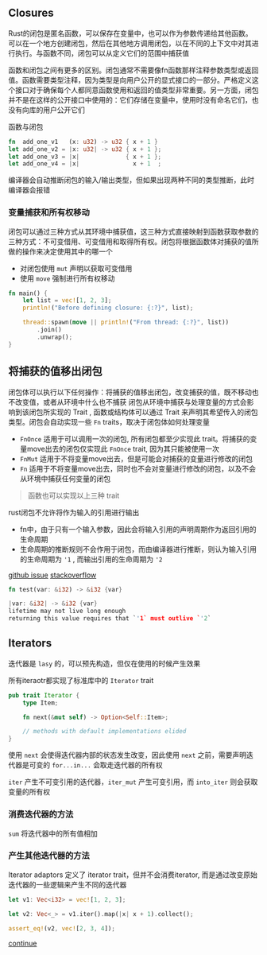 ## Closures

Rust的闭包是匿名函数，可以保存在变量中，也可以作为参数传递给其他函数。可以在一个地方创建闭包，然后在其他地方调用闭包，以在不同的上下文中对其进行执行。与函数不同，闭包可以从定义它们的范围中捕获值

函数和闭包之间有更多的区别。闭包通常不需要像fn函数那样注释参数类型或返回值。函数需要类型注释，因为类型是向用户公开的显式接口的一部分。严格定义这个接口对于确保每个人都同意函数使用和返回的值类型非常重要。另一方面，闭包并不是在这样的公开接口中使用的：它们存储在变量中，使用时没有命名它们，也没有向库的用户公开它们

函数与闭包

```rust
fn  add_one_v1   (x: u32) -> u32 { x + 1 }
let add_one_v2 = |x: u32| -> u32 { x + 1 };
let add_one_v3 = |x|             { x + 1 };
let add_one_v4 = |x|               x + 1  ;
```

编译器会自动推断闭包的输入/输出类型，但如果出现两种不同的类型推断，此时编译器会报错

### 变量捕获和所有权移动

闭包可以通过三种方式从其环境中捕获值，这三种方式直接映射到函数获取参数的三种方式：不可变借用、可变借用和取得所有权。闭包将根据函数体对捕获的值所做的操作来决定使用其中的哪一个
- 对闭包使用 `mut` 声明以获取可变借用
- 使用 `move` 强制进行所有权移动


```rust
fn main() {
    let list = vec![1, 2, 3];
    println!("Before defining closure: {:?}", list);

    thread::spawn(move || println!("From thread: {:?}", list))
        .join()
        .unwrap();
}
```

## 将捕获的值移出闭包

闭包体可以执行以下任何操作：将捕获的值移出闭包，改变捕获的值，既不移动也不改变值，或者从环境中什么也不捕获
闭包从环境中捕获与处理变量的方式会影响到该闭包所实现的 Trait , 函数或结构体可以通过 Trait 来声明其希望传入的闭包类型。闭包会自动实现一些 `Fn` traits，取决于闭包体如何处理变量
- `FnOnce` 适用于可以调用一次的闭包, 所有闭包都至少实现此 trait。将捕获的变量move出去的闭包仅实现此 `FnOnce` trait, 因为其只能被使用一次
- `FnMut` 适用于不将变量move出去，但是可能会对捕获的变量进行修改的闭包
- `Fn` 适用于不将变量move出去，同时也不会对变量进行修改的闭包，以及不会从环境中捕获任何变量的闭包

> 函数也可以实现以上三种 trait 


rust闭包不允许将作为输入的引用进行输出
- fn中，由于只有一个输入参数，因此会将输入引用的声明周期作为返回引用的生命周期
- 生命周期的推断规则不会作用于闭包，而由编译器进行推断，则认为输入引用的生命周期为 `'1` , 而输出引用的生命周期为 `'2`

[github issue](https://github.com/rust-lang/rust/issues/56537)
[stackoverflow](https://stackoverflow.com/questions/63843906/why-can-i-not-return-a-reference-from-a-closure)

```rust
fn test(var: &i32) -> &i32 {var}

|var: &i32| -> &i32 {var}
lifetime may not live long enough
returning this value requires that `'1` must outlive `'2`
```

## Iterators

迭代器是 `lasy` 的，可以预先构造，但仅在使用的时候产生效果

所有iteraotr都实现了标准库中的 `Iterator` trait

```rust
pub trait Iterator {
    type Item;

    fn next(&mut self) -> Option<Self::Item>;

    // methods with default implementations elided
}
```

使用 `next` 会使得迭代器内部的状态发生改变，因此使用 `next` 之前，需要声明迭代器是可变的
`for...in...` 会取走迭代器的所有权

`iter` 产生不可变引用的迭代器，`iter_mut` 产生可变引用，而 `into_iter` 则会获取变量的所有权

### 消费迭代器的方法

`sum` 将迭代器中的所有值相加

### 产生其他迭代器的方法

Iterator adaptors 定义了 iterator trait，但并不会消费iterator, 而是通过改变原始迭代器的一些逻辑来产生不同的迭代器

```rust
let v1: Vec<i32> = vec![1, 2, 3];

let v2: Vec<_> = v1.iter().map(|x| x + 1).collect();

assert_eq!(v2, vec![2, 3, 4]);
```

[continue](https://doc.rust-lang.org/book/ch13-03-improving-our-io-project.html)
